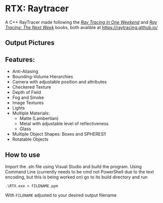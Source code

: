 # RTX: Raytracer

A C++ RayTracer made following the [_Ray Tracing in One Weekend_](https://raytracing.github.io/books/RayTracingInOneWeekend.html) and [_Ray Tracing: The Next Week_](https://raytracing.github.io/books/RayTracingTheNextWeek.html) books, both avalible at https://raytracing.github.io/

## Output Pictures

## Features:

- Anti-Aliasing
- Bounding-Volume Hierarchies
- Camera with adjustable position and attributes
- Checkered Texture
- Depth of Field
- Fog and Smoke
- Image Textures
- Lights
- Multiple Materials: 
  - Matte (Lambertian)
  - Metal with adjustable level of reflectiveness
  - Glass
- Multiple Object Shapes: Boxes and SPHERES!!
- Rotatable Objects

## How to use

Import the .sln file using Visual Studio and build the program.
Using Command Line (currently needs to be cmd not PowerShell due to the text encoding, but this is being worked on) go to its build directory and run 

```
.\RTX.exe > FILENAME.ppm
``` 

With `FILENAME` adjusted to your desired output filename
